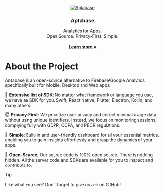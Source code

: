 <div align="center">
  <a href="https://github.com/aptabase/aptabase">
    <img src="https://aptabase.com/og.png" alt="Aptabase"/>
  </a>

  <h3 align="center">Aptabase</h3>

  <p align="center">
    Analytics for Apps.
    <br />
    Open Source. Privacy-First. Simple.
    <br />
    <br />
    <a href="https://aptabase.com"><strong>Learn more »</strong></a>
  </p>
</div>

# About the Project

[Aptabase](https://aptabase.com) is an open-source alternative to Firebase/Google Analytics, specifically built for Mobile, Desktop and Web apps.

📱 **Extensive list of SDK**: No matter what framework or language you use, we have an SDK for you. Swift, React Native, Flutter, Electron, Kotlin, and many others.

😇 **Privacy-First**: We prioritize user privacy and collect minimal usage data without using unique identifiers. Instead, we focus on monitoring sessions, complying fully with GDPR, CCPA, and PECR regulations.

🚀 **Simple**: Built-in and user-friendly dashboard for all your essential metrics, enabling you to gain insights effortlessly and grasp the dynamics of your apps.

💯 **Open-Source**: Our source code is 100% open source. There is nothing hidden. All the server code and SDKs are available for you to inspect and contribute to.

> [!TIP]
> Like what you see? Don't forget to give us a ⭐️ on GitHub!